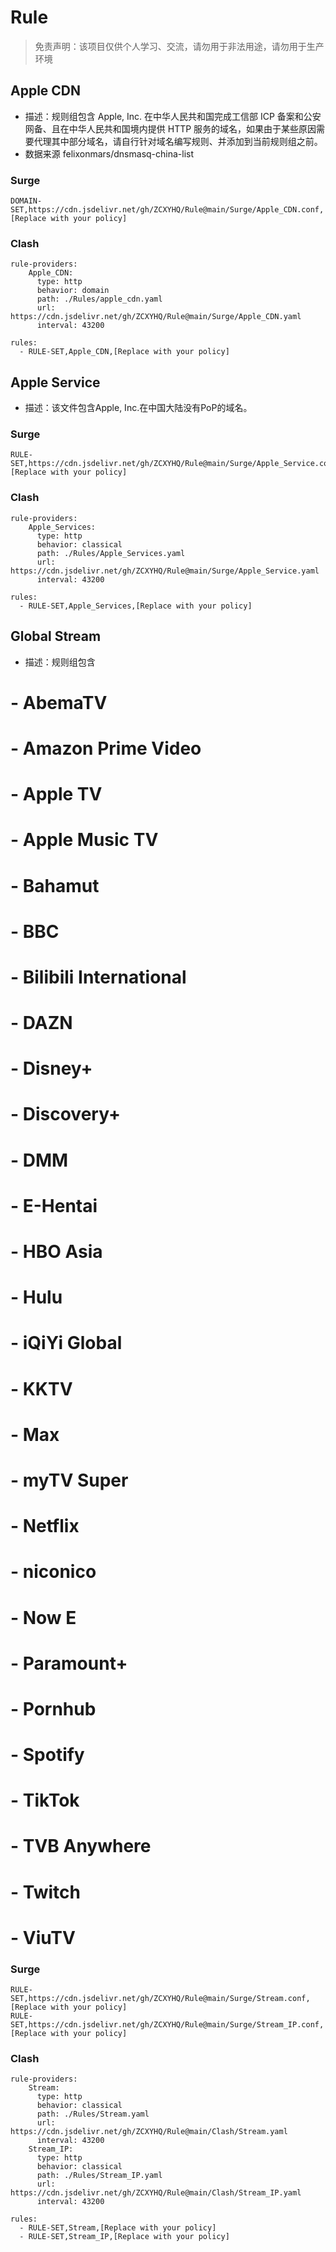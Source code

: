 # Rule

> 免责声明：该项目仅供个人学习、交流，请勿用于非法用途，请勿用于生产环境  

## Apple CDN
- 描述：规则组包含 Apple, Inc. 在中华人民共和国完成工信部 ICP 备案和公安网备、且在中华人民共和国境内提供 HTTP 服务的域名，如果由于某些原因需要代理其中部分域名，请自行针对域名编写规则、并添加到当前规则组之前。
- 数据来源 felixonmars/dnsmasq-china-list

### Surge
```
DOMAIN-SET,https://cdn.jsdelivr.net/gh/ZCXYHQ/Rule@main/Surge/Apple_CDN.conf,[Replace with your policy]
```
### Clash
```
rule-providers:
    Apple_CDN:
      type: http
      behavior: domain
      path: ./Rules/apple_cdn.yaml
      url: https://cdn.jsdelivr.net/gh/ZCXYHQ/Rule@main/Surge/Apple_CDN.yaml
      interval: 43200

rules:
  - RULE-SET,Apple_CDN,[Replace with your policy]
```
## Apple Service
- 描述：该文件包含Apple, Inc.在中国大陆没有PoP的域名。
### Surge
```
RULE-SET,https://cdn.jsdelivr.net/gh/ZCXYHQ/Rule@main/Surge/Apple_Service.conf,[Replace with your policy]
```
### Clash
```
rule-providers:
    Apple_Services:
      type: http
      behavior: classical
      path: ./Rules/Apple_Services.yaml
      url: https://cdn.jsdelivr.net/gh/ZCXYHQ/Rule@main/Surge/Apple_Service.yaml
      interval: 43200

rules:
  - RULE-SET,Apple_Services,[Replace with your policy]
```

## Global Stream
- 描述：规则组包含
# - AbemaTV
# - Amazon Prime Video
# - Apple TV
# - Apple Music TV
# - Bahamut
# - BBC
# - Bilibili International
# - DAZN
# - Disney+
# - Discovery+
# - DMM
# - E-Hentai
# - HBO Asia
# - Hulu
# - iQiYi Global
# - KKTV
# - Max
# - myTV Super
# - Netflix
# - niconico
# - Now E
# - Paramount+
# - Pornhub
# - Spotify
# - TikTok
# - TVB Anywhere
# - Twitch
# - ViuTV

### Surge
```
RULE-SET,https://cdn.jsdelivr.net/gh/ZCXYHQ/Rule@main/Surge/Stream.conf,[Replace with your policy]
RULE-SET,https://cdn.jsdelivr.net/gh/ZCXYHQ/Rule@main/Surge/Stream_IP.conf,[Replace with your policy]
```
### Clash
```
rule-providers:
    Stream:
      type: http
      behavior: classical
      path: ./Rules/Stream.yaml
      url: https://cdn.jsdelivr.net/gh/ZCXYHQ/Rule@main/Clash/Stream.yaml
      interval: 43200
    Stream_IP:
      type: http
      behavior: classical
      path: ./Rules/Stream_IP.yaml
      url: https://cdn.jsdelivr.net/gh/ZCXYHQ/Rule@main/Clash/Stream_IP.yaml
      interval: 43200

rules:
  - RULE-SET,Stream,[Replace with your policy]
  - RULE-SET,Stream_IP,[Replace with your policy]
```
